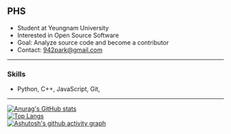 ## PHS
- Student at Yeungnam University
- Interested in Open Source Software
- Goal: Analyze source code and become a contributor
- Contact: 942park@gmail.com
---
### Skills
- Python, C++, JavaScript, Git,
---
[![Anurag's GitHub stats](https://github-readme-stats.vercel.app/api?username=moruraQ&show_icons=true&theme=radical&title_color=00FFFF&text_color=FFFFFF&icon_color=FFFF00)](https://github.com/anuraghazra/github-readme-stats)   
[![Top Langs](https://github-readme-stats.vercel.app/api/top-langs/?username=moruraQ&layout=compact&theme=vision-friendly-dark&title_color=00FFFF&text_color=FFFFFF)](https://github.com/anuraghazra/github-readme-stats)   
[![Ashutosh's github activity graph](https://github-readme-activity-graph.vercel.app/graph?username=moruraQ&theme=dracula)](https://github.com/ashutosh00710/github-readme-activity-graph)
